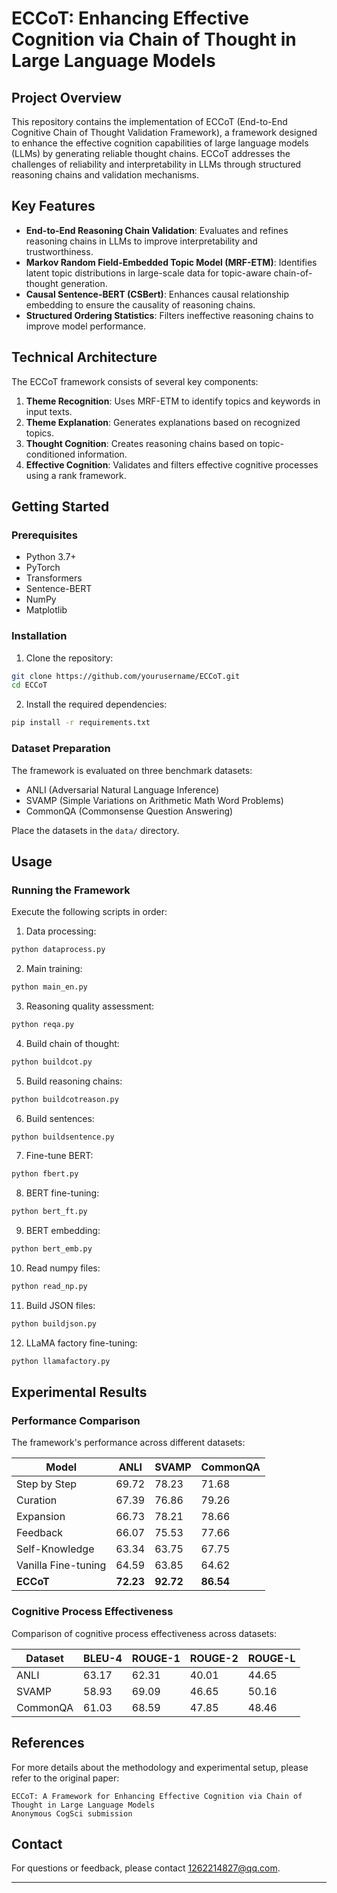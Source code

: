 # ECCoT: Enhancing Effective Cognition via Chain of Thought in Large Language Models

## Project Overview
This repository contains the implementation of ECCoT (End-to-End Cognitive Chain of Thought Validation Framework), a framework designed to enhance the effective cognition capabilities of large language models (LLMs) by generating reliable thought chains. ECCoT addresses the challenges of reliability and interpretability in LLMs through structured reasoning chains and validation mechanisms.

## Key Features
- **End-to-End Reasoning Chain Validation**: Evaluates and refines reasoning chains in LLMs to improve interpretability and trustworthiness.
- **Markov Random Field-Embedded Topic Model (MRF-ETM)**: Identifies latent topic distributions in large-scale data for topic-aware chain-of-thought generation.
- **Causal Sentence-BERT (CSBert)**: Enhances causal relationship embedding to ensure the causality of reasoning chains.
- **Structured Ordering Statistics**: Filters ineffective reasoning chains to improve model performance.

## Technical Architecture
The ECCoT framework consists of several key components:
1. **Theme Recognition**: Uses MRF-ETM to identify topics and keywords in input texts.
2. **Theme Explanation**: Generates explanations based on recognized topics.
3. **Thought Cognition**: Creates reasoning chains based on topic-conditioned information.
4. **Effective Cognition**: Validates and filters effective cognitive processes using a rank framework.

## Getting Started

### Prerequisites
- Python 3.7+
- PyTorch
- Transformers
- Sentence-BERT
- NumPy
- Matplotlib

### Installation
1. Clone the repository:
```bash
git clone https://github.com/yourusername/ECCoT.git
cd ECCoT
```

2. Install the required dependencies:
```bash
pip install -r requirements.txt
```

### Dataset Preparation
The framework is evaluated on three benchmark datasets:
- ANLI (Adversarial Natural Language Inference)
- SVAMP (Simple Variations on Arithmetic Math Word Problems)
- CommonQA (Commonsense Question Answering)

Place the datasets in the `data/` directory.

## Usage

### Running the Framework
Execute the following scripts in order:

1. Data processing:
```bash
python dataprocess.py
```

2. Main training:
```bash
python main_en.py
```

3. Reasoning quality assessment:
```bash
python reqa.py
```

4. Build chain of thought:
```bash
python buildcot.py
```

5. Build reasoning chains:
```bash
python buildcotreason.py
```

6. Build sentences:
```bash
python buildsentence.py
```

7. Fine-tune BERT:
```bash
python fbert.py
```

8. BERT fine-tuning:
```bash
python bert_ft.py
```

9. BERT embedding:
```bash
python bert_emb.py
```

10. Read numpy files:
```bash
python read_np.py
```

11. Build JSON files:
```bash
python buildjson.py
```

12. LLaMA factory fine-tuning:
```bash
python llamafactory.py
```

## Experimental Results

### Performance Comparison
The framework's performance across different datasets:

| Model          | ANLI  | SVAMP | CommonQA |
|----------------|-------|-------|----------|
| Step by Step   | 69.72 | 78.23 | 71.68    |
| Curation       | 67.39 | 76.86 | 79.26    |
| Expansion      | 66.73 | 78.21 | 78.66    |
| Feedback       | 66.07 | 75.53 | 77.66    |
| Self-Knowledge | 63.34 | 63.75 | 67.75    |
| Vanilla Fine-tuning | 64.59 | 63.85 | 64.62    |
| **ECCoT**      | **72.23** | **92.72** | **86.54** |

### Cognitive Process Effectiveness
Comparison of cognitive process effectiveness across datasets:

| Dataset | BLEU-4 | ROUGE-1 | ROUGE-2 | ROUGE-L |
|---------|--------|---------|---------|---------|
| ANLI    | 63.17  | 62.31   | 40.01   | 44.65   |
| SVAMP   | 58.93  | 69.09   | 46.65   | 50.16   |
| CommonQA| 61.03  | 68.59   | 47.85   | 48.46   |

## References
For more details about the methodology and experimental setup, please refer to the original paper:
```
ECCoT: A Framework for Enhancing Effective Cognition via Chain of Thought in Large Language Models
Anonymous CogSci submission
```




## Contact
For questions or feedback, please contact 1262214827@qq.com.

---
